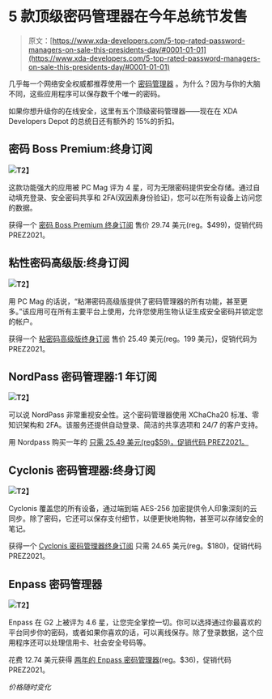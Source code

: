 # 5 款顶级密码管理器在今年总统节发售

> 原文：[https://www.xda-developers.com/5-top-rated-password-managers-on-sale-this-presidents-day/#0001-01-01](https://www.xda-developers.com/5-top-rated-password-managers-on-sale-this-presidents-day/#0001-01-01)

几乎每一个网络安全权威都推荐使用一个 [密码管理器](https://www.xda-developers.com/the-best-password-managers-for-android/) 。为什么？因为与你的大脑不同，这些应用程序可以保存数千个唯一的密码。

如果你想升级你的在线安全，这里有五个顶级密码管理器——现在在 XDA Developers Depot 的总统日还有额外的 15%的折扣。

## **密码 Boss Premium:终身订阅**

**![](../Images/03b483d063abff411660d8c36e2a5a92.png)T2】**

这款功能强大的应用被 PC Mag 评为 4 星，可为无限密码提供安全存储。通过自动填充登录、安全密码共享和 2FA(双因素身份验证)，您可以在所有设备上访问您的数据。

获得一个 [密码 Boss Premium 终身订阅](https://depot.xda-developers.com/sales/password-boss-premium-lifetime-subscription?utm_source=xda-developers.com&utm_medium=referral&utm_campaign=password-boss-premium-lifetime-subscription&utm_term=scsf-476027&utm_content=a0x1P000004Z8zGQAS&scsonar=1) 售价 29.74 美元(reg。$499)，促销代码 PREZ2021。

## **粘性密码高级版:终身订阅**

**![](../Images/1f35b5c3761da6d30a774fa8a566f204.png)T2】**

用 PC Mag 的话说，“粘滞密码高级版提供了密码管理器的所有功能，甚至更多。”该应用可在所有主要平台上使用，允许您使用生物认证生成安全密码并锁定您的帐户。

获得一个 [粘密码高级版终身订阅](https://depot.xda-developers.com/sales/sticky-password-premium-lifetime-subscription-4?utm_source=xda-developers.com&utm_medium=referral&utm_campaign=sticky-password-premium-lifetime-subscription-4&utm_term=scsf-476029&utm_content=a0x1P000004Z8zGQAS&scsonar=1) 售价 25.49 美元(reg。199 美元)，促销代码为 PREZ2021。

## **NordPass 密码管理器:1 年订阅**

**![](../Images/7c25dd08a27a03b0929b2aab314d8183.png)T2】**

可以说 NordPass 非常重视安全性。这个密码管理器使用 XChaCha20 标准、零知识架构和 2FA。该服务还提供自动登录、简洁的共享选项和 24/7 的客户支持。

用 Nordpass 购买一年的 [只需 25.49 美元(reg$59)，促销代码 PREZ2021。](https://depot.xda-developers.com/sales/nordpass-1-yr-subscription?utm_source=xda-developers.com&utm_medium=referral&utm_campaign=nordpass-1-yr-subscription&utm_term=scsf-476028&utm_content=a0x1P000004Z8zGQAS&scsonar=1)

## **Cyclonis 密码管理器:终身订阅**

**![](../Images/850e985955d37337d453fb63a905c425.png)T2】**

Cyclonis 覆盖您的所有设备，通过端到端 AES-256 加密提供令人印象深刻的云同步。除了密码，它还可以保存支付细节，以便更快地购物，甚至可以存储安全的笔记。

获得一个 [Cyclonis 密码管理器终身订阅](https://depot.xda-developers.com/sales/lifetime-cyclonis-password-manager-unlimited-devices?utm_source=xda-developers.com&utm_medium=referral&utm_campaign=lifetime-cyclonis-password-manager-unlimited-devices&utm_term=scsf-476031&utm_content=a0x1P000004Z8zGQAS&scsonar=1) 只需 24.65 美元(reg。$180)，促销代码 PREZ2021。

## **Enpass 密码管理器**

**![](../Images/f76588c79dd800cfb594610c43f60ddb.png)T2】**

Enpass 在 G2 上被评为 4.6 星，让您完全掌控一切。你可以选择通过你最喜欢的平台同步你的密码，或者如果你喜欢的话，可以离线保存。除了登录数据，这个应用程序还可以处理信用卡、社会安全号码等。

花费 12.74 美元获得 [两年的 Enpass 密码管理器](https://depot.xda-developers.com/sales/enpass-2-yr-subscription?utm_source=xda-developers.com&utm_medium=referral&utm_campaign=enpass-2-yr-subscription&utm_term=scsf-470518&utm_content=a0x1P000004Z8zGQAS&scsonar=1)(reg。$36)，促销代码 PREZ2021。

*价格随时变化*